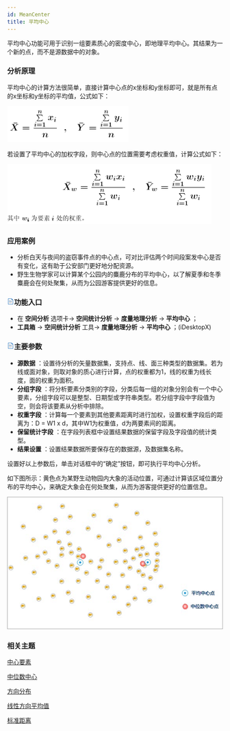```yaml
---
id: MeanCenter
title: 平均中心
---
```

平均中心功能可用于识别一组要素质心的密度中心，即地理平均中心。其结果为一个新的点，而不是源数据中的对象。

### 分析原理

平均中心的计算方法很简单，直接计算中心点的x坐标和y坐标即可，就是所有点的x坐标和y坐标的平均值，公式如下：

![](img/MeanCenter1.png)

若设置了平均中心的加权字段，则中心点的位置需要考虑权重值，计算公式如下：

![](img/MeanCenter2.png)

### 应用案例

  * 分析白天与夜间的盗窃事件点的中心点，可对比评估两个时间段案发中心是否有变化，这有助于公安部门更好地分配资源。
  * 野生生物学家可以计算某个公园内的麋鹿分布的平均中心，以了解夏季和冬季麋鹿会在何处聚集，从而为公园游客提供更好的信息。

### ![](../../img/read.gif)功能入口

  * 在 **空间分析** 选项卡-> **空间统计分析** -> **度量地理分析** -> **平均中心** ；
  * **工具箱** -> **空间统计分析** 工具-> **度量地理分析** -> **平均中心** ；(iDesktopX)

### ![](../../img/read.gif)主要参数

  * **源数据** ：设置待分析的矢量数据集，支持点、线、面三种类型的数据集。若为线或面对象，则取对象的质心进行计算，点的权重都为1，线的权重为线长度，面的权重为面积。
  * **分组字段** ：将分析要素分类别的字段，分类后每一组的对象分别会有一个中心要素，分组字段可以是整型、日期型或字符串类型。若分组字段中字段值为空，则会将该要素从分析中排除。
  * **权重字段** ：计算每一个要素到其他要素距离时进行加权，设置权重字段后的距离为：D = W1 x d，其中W1为权重值，d为两要素间的距离。
  * **保留统计字段** ：在字段列表框中设置结果数据的保留字段及字段值的统计类型。
  * **结果设置** ：设置结果数据所要保存在的数据源，及数据集名称。

设置好以上参数后，单击对话框中的“确定”按钮，即可执行平均中心分析。

如下图所示：黄色点为某野生动物园内大象的活动位置，可通过计算该区域位置分布的平均中心，来确定大象会在何处聚集，从而为游客提供更好的位置信息。

![](img/MeanCenterResult.jpg)

###  相关主题

 [中心要素](CentralFeature)

 [中位数中心](MeanCenterResult)

 [方向分布](MeasureDirection)

 [线性方向平均值](MeasureLinearDirectional)

 [标准距离](MeasureStandardDistance)
